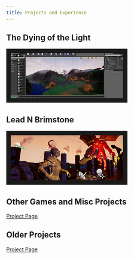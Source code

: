 ```yaml
---
title: Projects and Experience
---
```


## **The Dying of the Light**
<a href="/projects/DyingOfTheLight"><img src="/assets/img/LDCover.PNG" alt="The Dying of the Light Project Page Preview" style="border-style:solid; border-width:12px;" /></a>

## **Lead N Brimstone** 
<a href="/projects/LeadNBrimstone"><img src="/assets/img/LnBCover.PNG" alt="Lead N Brimstone Project Page Preview" style="border-style:solid; border-width:12px;" /></a>

## **Other Games and Misc Projects** 
[Project Page](/projects/GameJamMisc) 

## **Older Projects** 
[Project Page](/projects/OldProjects) 